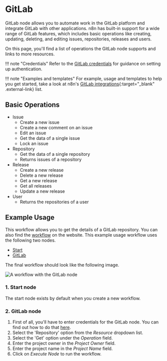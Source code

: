 # GitLab

GitLab node allows you to automate work in the GitLab platform and integrate GitLab with other applications. n8n has built-in support for a wide range of GitLab features, which includes basic operations like creating, updating, deleting, and editing issues, repositories, releases and users. 

On this page, you'll find a list of operations the GitLab node supports and links to more resources.

!!! note "Credentials"
    Refer to the [GitLab credentials](https://docs.n8n.io/integrations/builtin/credentials/gitlab/) for guidance on setting up authentication. 

!!! note "Examples and templates"
    For example, usage and templates to help you get started, take a look at n8n's [GitLab integrations](https://n8n.io/integrations/gitlab/){:target="_blank" .external-link} list.


## Basic Operations

* Issue
    * Create a new issue
    * Create a new comment on an issue
    * Edit an issue
    * Get the data of a single issue
    * Lock an issue
* Repository
    * Get the data of a single repository
    * Returns issues of a repository
* Release
    * Create a new release
    * Delete a new release
    * Get a new release
    * Get all releases
    * Update a new release
* User
    * Returns the repositories of a user

## Example Usage

This workflow allows you to get the details of a GitLab repository. You can also find the [workflow](https://n8n.io/workflows/465) on the website. This example usage workflow uses the following two nodes.
- [Start](/integrations/builtin/core-nodes/n8n-nodes-base.start/)
- [GitLab]()

The final workflow should look like the following image.

![A workflow with the GitLab node](/_images/integrations/builtin/app-nodes/gitlab/workflow.png)

### 1. Start node

The start node exists by default when you create a new workflow.

### 2. GitLab node

1. First of all, you'll have to enter credentials for the GitLab node. You can find out how to do that [here](/integrations/builtin/credentials/gitlab/).
2. Select the 'Repository' option from the *Resource* dropdown list.
3. Select the 'Get' option under the *Operation* field.
4. Enter the project owner in the *Project Owner* field.
5. Enter the project name in the *Project Name* field.
6. Click on *Execute Node* to run the workflow.
